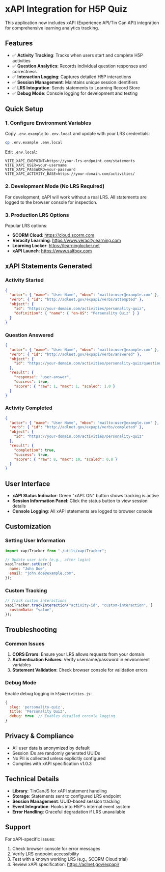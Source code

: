 # xAPI Integration for H5P Quiz

This application now includes xAPI (Experience API/Tin Can API) integration for comprehensive learning analytics tracking.

## Features

- ✅ **Activity Tracking**: Tracks when users start and complete H5P activities
- ✅ **Question Analytics**: Records individual question responses and correctness
- ✅ **Interaction Logging**: Captures detailed H5P interactions
- ✅ **Session Management**: Maintains unique session identifiers
- ✅ **LRS Integration**: Sends statements to Learning Record Store
- ✅ **Debug Mode**: Console logging for development and testing

## Quick Setup

### 1. Configure Environment Variables

Copy `.env.example` to `.env.local` and update with your LRS credentials:

```bash
cp .env.example .env.local
```

Edit `.env.local`:

```env
VITE_XAPI_ENDPOINT=https://your-lrs-endpoint.com/statements
VITE_XAPI_USER=your-username
VITE_XAPI_PASSWORD=your-password
VITE_XAPI_ACTIVITY_BASE=https://your-domain.com/activities/
```

### 2. Development Mode (No LRS Required)

For development, xAPI will work without a real LRS. All statements are logged to the browser console for inspection.

### 3. Production LRS Options

Popular LRS options:

- **SCORM Cloud**: https://cloud.scorm.com
- **Veracity Learning**: https://www.veracitylearning.com
- **Learning Locker**: https://learninglocker.net
- **xAPI Launch**: https://www.saltbox.com

## xAPI Statements Generated

### Activity Started

```json
{
  "actor": { "name": "User Name", "mbox": "mailto:user@example.com" },
  "verb": { "id": "http://adlnet.gov/expapi/verbs/attempted" },
  "object": {
    "id": "https://your-domain.com/activities/personality-quiz",
    "definition": { "name": { "en-US": "Personality Quiz" } }
  }
}
```

### Question Answered

```json
{
  "actor": { "name": "User Name", "mbox": "mailto:user@example.com" },
  "verb": { "id": "http://adlnet.gov/expapi/verbs/answered" },
  "object": {
    "id": "https://your-domain.com/activities/personality-quiz/questions/q1"
  },
  "result": {
    "response": "user-answer",
    "success": true,
    "score": { "raw": 1, "max": 1, "scaled": 1.0 }
  }
}
```

### Activity Completed

```json
{
  "actor": { "name": "User Name", "mbox": "mailto:user@example.com" },
  "verb": { "id": "http://adlnet.gov/expapi/verbs/completed" },
  "object": {
    "id": "https://your-domain.com/activities/personality-quiz"
  },
  "result": {
    "completion": true,
    "success": true,
    "score": { "raw": 8, "max": 10, "scaled": 0.8 }
  }
}
```

## User Interface

- **xAPI Status Indicator**: Green "xAPI: ON" button shows tracking is active
- **Session Information Panel**: Click the status button to view session details
- **Console Logging**: All xAPI statements are logged to browser console

## Customization

### Setting User Information

```javascript
import xapiTracker from "./utils/xapiTracker";

// Update user info (e.g., after login)
xapiTracker.setUser({
  name: "John Doe",
  email: "john.doe@example.com",
});
```

### Custom Tracking

```javascript
// Track custom interactions
xapiTracker.trackInteraction("activity-id", "custom-interaction", {
  customData: "value",
});
```

## Troubleshooting

### Common Issues

1. **CORS Errors**: Ensure your LRS allows requests from your domain
2. **Authentication Failures**: Verify username/password in environment variables
3. **Statement Validation**: Check browser console for validation errors

### Debug Mode

Enable debug logging in `h5pActivities.js`:

```javascript
{
  slug: 'personality-quiz',
  title: 'Personality Quiz',
  debug: true  // Enables detailed console logging
}
```

## Privacy & Compliance

- All user data is anonymized by default
- Session IDs are randomly generated UUIDs
- No PII is collected unless explicitly configured
- Complies with xAPI specification v1.0.3

## Technical Details

- **Library**: TinCanJS for xAPI statement handling
- **Storage**: Statements sent to configured LRS endpoint
- **Session Management**: UUID-based session tracking
- **Event Integration**: Hooks into H5P's internal event system
- **Error Handling**: Graceful degradation if LRS unavailable

## Support

For xAPI-specific issues:

1. Check browser console for error messages
2. Verify LRS endpoint accessibility
3. Test with a known working LRS (e.g., SCORM Cloud trial)
4. Review xAPI specification: https://adlnet.gov/expapi/
